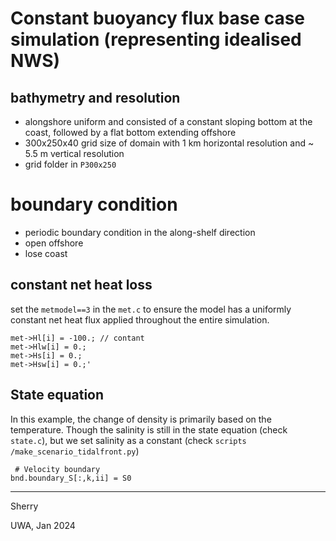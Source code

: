 #  Constant buoyancy flux base case simulation (representing idealised NWS)

## bathymetry and resolution
- alongshore uniform and consisted of a constant sloping bottom at the coast, followed by a flat bottom extending offshore
- 300x250x40 grid size of domain with 1 km horizontal resolution and ~ 5.5 m vertical resolution
- grid folder in `P300x250`

# boundary condition
- periodic boundary condition in the along-shelf direction
- open offshore
- lose coast 

## constant net heat loss

set the `metmodel==3` in the `met.c` to ensure the model has a uniformly constant net heat flux applied throughout the entire simulation. 

```
met->Hl[i] = -100.; // contant
met->Hlw[i] = 0.;
met->Hs[i] = 0.;
met->Hsw[i] = 0.;'
```
## State equation

In this example, the change of density is primarily based on the temperature. Though the salinity is still in the state equation (check `state.c`), but we set salinity as a constant (check `scripts
/make_scenario_tidalfront.py`)
```
 # Velocity boundary
bnd.boundary_S[:,k,ii] = S0
```

---
Sherry

UWA, Jan 2024
